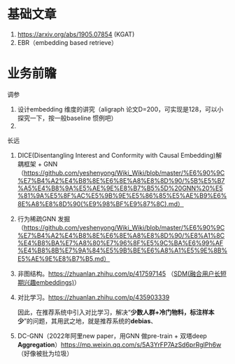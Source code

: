 # 基础文章

1. https://arxiv.org/abs/1905.07854 (KGAT)
1. EBR（embedding based retrieve）



# 业务前瞻



调参

1. 设计embedding 维度的讲究（aligraph 论文D=200，可实现是128，可以小探究一下，按一般baseline 惯例吧）
2. 



长远

1. DICE(Disentangling Interest and Conformity with Causal Embedding)解耦框架 + GNN （https://github.com/yeshenyong/Wiki_Wiki/blob/master/%E6%90%9C%E7%B4%A2%E4%B8%8E%E6%8E%A8%E8%8D%90/%5B%E5%B7%A5%E4%B8%9A%E5%AE%9E%E8%B7%B5%5D%20GNN%20%E5%81%9A%E5%8F%AC%E5%9B%9E%E5%86%85%E5%AE%B9%E6%8E%A8%E8%8D%90(%E9%98%BF%E9%87%8C).md）

1. 行为稀疏GNN 发掘（https://github.com/yeshenyong/Wiki_Wiki/blob/master/%E6%90%9C%E7%B4%A2%E4%B8%8E%E6%8E%A8%E8%8D%90/%E8%A1%8C%E4%B8%BA%E7%A8%80%E7%96%8F%E5%9C%BA%E6%99%AF%E4%B8%8B%E7%9A%84%E5%9B%BE%E6%A8%A1%E5%9E%8B%E5%AE%9E%E8%B7%B5.md）

1. 非图结构。https://zhuanlan.zhihu.com/p/417597145 （[SDM(融合用户长短期兴趣embeddings)](https://link.zhihu.com/?target=https%3A//arxiv.org/pdf/1909.00385.pdf)）

1. 对比学习。https://zhuanlan.zhihu.com/p/435903339

   因此，在推荐系统中引入对比学习，解决“**少数人群+冷门物料，标注样本少**”的问题，其用武之地，就是推荐系统的**debias**、

1. DC-GNN（2022年阿里new paper，用GNN 做pre-train + 双塔deep **Aggregation**）https://mp.weixin.qq.com/s/5A3YrFP7AzSd6prRgIPh6w （好像被批为垃圾）